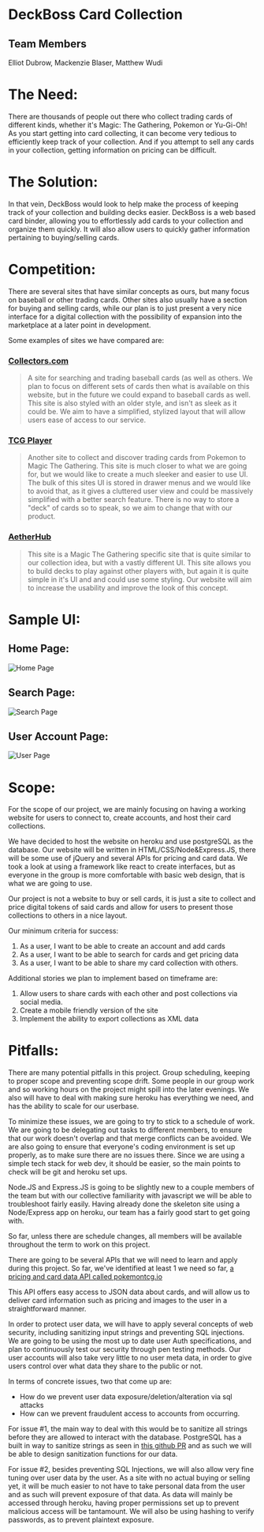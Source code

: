 # **DeckBoss Card Collection**
## Team Members
Elliot Dubrow, Mackenzie Blaser, Matthew Wudi

# The Need:
There are thousands of people out there who collect trading cards of different kinds, whether it's Magic: The Gathering, Pokemon or Yu-Gi-Oh! As you start getting into card collecting, it can become very tedious to efficiently keep track of your collection. And if you attempt to sell any cards in your collection, getting information on pricing can be difficult. 

# The Solution:
In that vein, DeckBoss would look to help make the process of keeping track of your collection and building decks easier. DeckBoss is a web based card binder, allowing you to effortlessly add cards to your collection and organize them quickly. It will also allow users to quickly gather information pertaining to buying/selling cards.  

# Competition:

There are several sites that have similar concepts as ours, but many focus on baseball or other trading cards. Other sites also usually have a section for buying and selling cards, while our plan is to just present a very nice interface for a digital collection with the possibility of expansion into the marketplace at a later point in development. 

Some examples of sites we have compared are:

### [Collectors.com](https://www.collectors.com/Shop) 
> A site for searching and trading baseball cards (as well as others. We plan to focus on different sets of cards then what is available on this website, but in the future we could expand to baseball cards as well. This site is also styled with an older style, and isn't as sleek as it could be. We aim to have a simplified, stylized layout that will allow users ease of access to our service.

### [TCG Player](https://www.tcgplayer.com/) 
> Another site to collect and discover trading cards from Pokemon to Magic The Gathering. This site is much closer to what we are going for, but we would like to create a much sleeker and easier to use UI. The bulk of this sites UI is stored in drawer menus and we would like to avoid that, as it gives a cluttered user view and could be massively simplified with a better search feature. There is no way to store a "deck" of cards so to speak, so we aim to change that with our product.


### [AetherHub](https://aetherhub.com/Collection/)
> This site is a Magic The Gathering specific site that is quite similar to our collection idea, but with a vastly different UI. This site allows you to build decks to play against other players with, but again it is quite simple in it's UI and and could use some styling. Our website will aim to increase the usability and improve the look of this concept.


# Sample UI:

## Home Page:
![Home Page](websiteMockupImages/Home-Page.png)

## Search Page:
![Search Page](websiteMockupImages/Search-Page.png)

## User Account Page:
![User Page](websiteMockupImages/User-Page.png)


# Scope:

For the scope of our project, we are mainly focusing on having a working website for users to connect to, create accounts, and host their card collections.

We have decided to host the website on heroku and use postgreSQL as the database. Our website will be written in HTML/CSS/Node&Express.JS, there will be some use of jQuery and several APIs for pricing and card data. We took a look at using a framework like react to create interfaces, but as everyone in the group is more comfortable with basic web design, that is what we are going to use.
	
Our project is not a website to buy or sell cards, it is just a site to collect and price digital tokens of said cards and allow for users to present those collections to others in a nice layout. 
	
Our minimum criteria for success:
	
1. As a user, I want to be able to create an account and add cards
2. As a user, I want to be able to search for cards and get pricing data
3. As a user, I want to be able to share my card collection with others.

Additional stories we plan to implement based on timeframe are:

1. Allow users to share cards with each other and post collections via social media.
2. Create a mobile friendly version of the site
3. Implement the ability to export collections as XML data


# Pitfalls:

There are many potential pitfalls in this project. Group scheduling, keeping to proper scope and preventing scope drift. Some people in our group work and so working hours on the project might spill into the later evenings. We also will have to deal with making sure heroku has everything we need, and has the ability to scale for our userbase.

To minimize these issues, we are going to try to stick to a schedule of work. We are going to be delegating out tasks to different members, to ensure that our work doesn't overlap and that merge conflicts can be avoided. We are also going to ensure that everyone's coding environment is set up properly, as to make sure there are no issues there. Since we are using a simple tech stack for web dev, it should be easier, so the main points to check will be git and heroku set ups.

Node.JS and Express.JS is going to be slightly new to a couple members of the team but with our collective familiarity with javascript we will be able to troubleshoot fairly easily. Having already done the skeleton site using a Node/Express app on heroku, our team has a fairly good start to get going with.

So far, unless there are schedule changes, all members will be available throughout the term to work on this project.

There are going to be several APIs that we will need to learn and apply during this project. So far, we've identified at least 1 we need so far, [a pricing and card data API called pokemontcg.io](https://pokemontcg.io/)
	
This API offers easy access to JSON data about cards, and will allow us to deliver card information such as pricing and images to the user in a straightforward manner.

In order to protect user data, we will have to apply several concepts of web security, including sanitizing input strings and preventing SQL injections. We are going to be using the most up to date user Auth specifications, and plan to continuously test our security through pen testing methods. Our user accounts will also take very little to no user meta data, in order to give users control over what data they share to the public or not.

In terms of concrete issues, two that come up are:
	
- How do we prevent user data exposure/deletion/alteration via sql attacks
- How can we prevent fraudulent access to accounts from occurring.

For issue #1, the main way to deal with this would be to sanitize all strings before they are allowed to interact with the database. PostgreSQL has a built in way to sanitize strings as seen in [this github PR](https://github.com/dwyl/learn-postgresql/issues/64) and as such we will be able to design sanitization functions for our data.

For issue #2, besides preventing SQL Injections, we will also allow very fine tuning over user data by the user. As a site with no actual buying or selling yet, it will be much easier to not have to take personal data from the user and as such will prevent exposure of that data. As data will mainly be accessed through heroku, having proper permissions set up to prevent malicious access will be tantamount. We will also be using hashing to verify passwords, as to prevent plaintext exposure.
